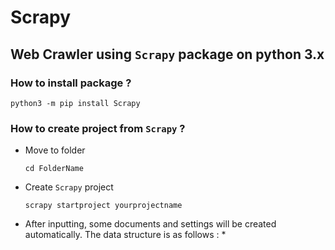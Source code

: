 # Scrapy
## Web Crawler using `Scrapy` package on python 3.x

### How to install package ?
`python3 -m pip install Scrapy`

### How to create project from `Scrapy` ?
- Move to folder

  `cd FolderName`
- Create `Scrapy` project

  `scrapy startproject yourprojectname`
- After inputting, some documents and settings will be created automatically. The data structure is as follows :
  * 
